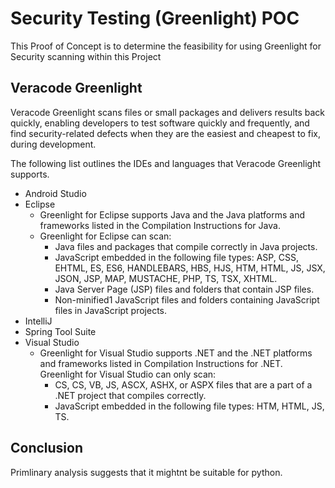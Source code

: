 # Security Testing (Greenlight) POC

This Proof of Concept is to determine the feasibility for using Greenlight for Security scanning within this Project


## Veracode Greenlight
Veracode Greenlight scans files or small packages and delivers results back quickly, enabling developers to test software quickly and frequently, and find security-related defects when they are the easiest and cheapest to fix, during development.

The following list outlines the IDEs and languages that Veracode Greenlight supports.


- Android Studio
- Eclipse 
    - Greenlight for Eclipse supports Java and the Java platforms and frameworks listed in the Compilation Instructions for Java.
    - Greenlight for Eclipse can scan:
        - Java files and packages that compile correctly in Java projects.
        - JavaScript embedded in the following file types: ASP, CSS, EHTML, ES, ES6, HANDLEBARS, HBS, HJS, HTM, HTML, JS, JSX, JSON, JSP, MAP, MUSTACHE, PHP, TS, TSX, XHTML.
        - Java Server Page (JSP) files and folders that contain JSP files.
        - Non-minified1 JavaScript files and folders containing JavaScript files in JavaScript projects.
- IntelliJ
- Spring Tool Suite
- Visual Studio 
    - Greenlight for Visual Studio supports .NET and the .NET platforms and frameworks listed in Compilation Instructions for .NET. Greenlight for Visual Studio can only scan:
        - CS, CS, VB, JS, ASCX, ASHX, or ASPX files that are a part of a .NET project that compiles correctly.
        - JavaScript embedded in the following file types: HTM, HTML, JS, TS.

## Conclusion

Primlinary analysis suggests that it mightnt be suitable for python.


